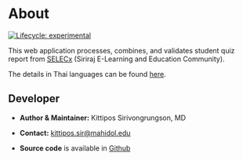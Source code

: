 About
================

<!-- badges: start -->

[![Lifecycle:
experimental](https://img.shields.io/badge/lifecycle-experimental-orange.svg)](https://lifecycle.r-lib.org/articles/stages.html#experimental)
<!-- badges: end -->

This web application processes, combines, and validates student quiz
report from [SELECx](http://selecx.si.mahidol.ac.th) (Siriraj E-Learning
and Education Community).

The details in Thai languages can be found
[here](https://docs.google.com/document/d/1F4Sbdz6TAYDq9YloOJOFm4eht5524166LGGfW_5GRGU/edit?usp=sharing).

## Developer

-   **Author & Maintainer:** Kittipos Sirivongrungson, MD

-   **Contact:** [kittipos.sir@mahidol.edu](kittipos.sir@mahidol.edu)

-   **Source code** is available in
    [Github](https://github.com/Lightbridge-KS/SELECx_combine_quiz-App)
